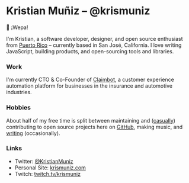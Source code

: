 # Kristian Muñiz – @krismuniz

:wave: ¡Wepa!

I'm Kristian, a software developer, designer, and open source enthusiast from [Puerto Rico](https://wikipedia.org/wiki/Puerto_Rico "Link to Puerto Rico's Wikipedia Page") – currently based in San José, California. I love writing JavaScript, building products, and open-sourcing tools and libraries.

### Work

I'm currently CTO & Co-Founder of [Claimbot](https://claimbotcx.com), a customer experience automation platform for businesses in the insurance and automotive industries.

### Hobbies

About half of my free time is split between maintaining and ([casually](https://krismuniz.com/posts/casual-open-source)) contributing to open source projects here on [GitHub](https://github.com/krismuniz), making music, and [writing](https://krismuniz.com/posts) (occasionally).

### Links

- Twitter: [@KristianMuniz](https://twitter.com/kristianmuniz)
- Personal Site: [krismuniz.com](https://krismuniz.com)
- Twitch: [twitch.tv/krismuniz](https://twitch.tv/krismuniz)
